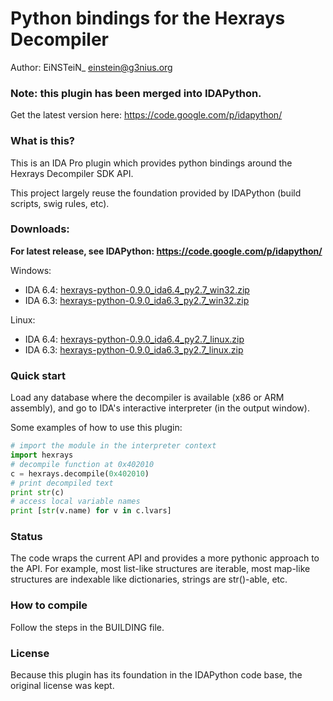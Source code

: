 Python bindings for the Hexrays Decompiler
==============

Author: EiNSTeiN_ <einstein@g3nius.org>

### Note: this plugin has been merged into IDAPython.

Get the latest version here: https://code.google.com/p/idapython/

### What is this?

This is an IDA Pro plugin which provides python bindings around the Hexrays Decompiler SDK API.

This project largely reuse the foundation provided by IDAPython (build scripts, swig rules, etc). 

### Downloads:

**For latest release, see IDAPython: https://code.google.com/p/idapython/**

Windows:
* IDA 6.4: [hexrays-python-0.9.0_ida6.4_py2.7_win32.zip](http://goo.gl/bDVhD)
* IDA 6.3: [hexrays-python-0.9.0_ida6.3_py2.7_win32.zip](http://goo.gl/l9ULb)

Linux:
* IDA 6.4: [hexrays-python-0.9.0_ida6.4_py2.7_linux.zip](http://goo.gl/vnRwT)
* IDA 6.3: [hexrays-python-0.9.0_ida6.3_py2.7_linux.zip](http://goo.gl/9hUSc)

### Quick start

Load any database where the decompiler is available (x86 or ARM assembly), and go to IDA's interactive interpreter (in the output window).

Some examples of how to use this plugin:
```python
# import the module in the interpreter context
import hexrays
# decompile function at 0x402010
c = hexrays.decompile(0x402010)
# print decompiled text
print str(c)
# access local variable names
print [str(v.name) for v in c.lvars]
```

### Status

The code wraps the current API and provides a more pythonic approach to the API. For example, most list-like structures are iterable, most map-like structures are indexable like dictionaries, strings are str()-able, etc.

### How to compile

Follow the steps in the BUILDING file.

### License

Because this plugin has its foundation in the IDAPython code base, the original license was kept.
